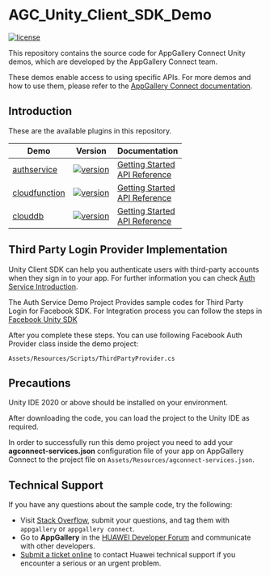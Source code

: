 # AGC_Unity_Client_SDK_Demo
[![license](https://img.shields.io/badge/license-Apache--2.0-green)](./LICENCE)

This repository contains the source code for AppGallery Connect Unity demos, which are developed by the AppGallery Connect team.

These demos enable access to using specific APIs. For more demos and how to use them, please refer to the [AppGallery Connect documentation](https://developer.huawei.com/consumer/en/doc/development/AppGallery-connect-Guides/unity-agcsdk-getting-started-0000001322913745).


## Introduction
These are the available plugins in this repository.

| Demo             | Version   | Documentation |
|------------------|-----------|---------------|
|[authservice](https://github.com/AppGalleryConnect/agc-client-demos-unity/tree/main/auth)| [![version](https://img.shields.io/badge/Release-1.2.0.300-yellow)](./)|[Getting Started](https://developer.huawei.com/consumer/en/doc/development/AppGallery-connect-Guides/agc-get-started-unity-0000001292077664) <br/> [API Reference](https://developer.huawei.com/consumer/en/doc/development/AppGallery-connect-References/unity-api-auth-overview-0000001344616785) |
|[cloudfunction](./cloud-functions/)|[![version](https://img.shields.io/badge/Release-1.2.0.300-yellow)](./)|[Getting Started](https://developer.huawei.com/consumer/en/doc/development/AppGallery-connect-Guides/agc-get-started-unity-0000001292077664) <br/> [API Reference](https://developer.huawei.com/consumer/en/doc/development/AppGallery-connect-References/agc-cloudfunctions-crossframework-api-0000001172879083) |
|[clouddb](./clouddb/)|[![version](https://img.shields.io/badge/Release-1.2.0.300-yellow)](./)|[Getting Started](https://developer.huawei.com/consumer/en/doc/development/AppGallery-connect-Guides/agc-get-started-unity-0000001292077664) <br/> [API Reference](https://developer.huawei.com/consumer/en/doc/development/AppGallery-connect-Guides/agc-clouddb-introduction-0000001054212760) |

## Third Party Login Provider Implementation

Unity Client SDK can help you authenticate users with third-party accounts when they sign in to your app. For further information you can check [Auth Service Introduction](https://developer.huawei.com/consumer/en/doc/development/AppGallery-connect-Guides/agc-auth-introduction-0000001053732605).

The Auth Service Demo Project Provides sample codes for Third Party Login for Facebook SDK. For Integration process you can follow the steps in [Facebook Unity SDK](https://developers.facebook.com/docs/unity/gettingstarted#addsdk)

After you complete these steps. You can use following Facebook Auth Provider class inside the demo project:

`Assets/Resources/Scripts/ThirdPartyProvider.cs`


## Precautions
Unity IDE 2020 or above should be installed on your environment. 

After downloading the code, you can load the project to the Unity IDE as required.

In order to successfully run this demo project you need to add your **agconnect-services.json** configuration file of your app on AppGallery Connect to the project file on `Assets/Resources/agconnect-services.json`.

## Technical Support
If you have any questions about the sample code, try the following:
- Visit [Stack Overflow](https://stackoverflow.com/questions/tagged/appgallery), submit your questions, and tag them with `appgallery` or `appgallery connect`.
- Go to **AppGallery** in the [HUAWEI Developer Forum](https://forums.developer.huawei.com/forumPortal/en/home?fid=0101188387844930001) and communicate with other developers.
- [Submit a ticket online](https://developer.huawei.com/consumer/en/support/feedback/#/) to contact Huawei technical support if you encounter a serious or an urgent problem.

